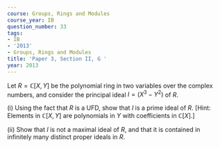 ```yaml
---
course: Groups, Rings and Modules
course_year: IB
question_number: 33
tags:
- IB
- '2013'
- Groups, Rings and Modules
title: 'Paper 3, Section II, G '
year: 2013
---
```




Let $R=\mathbb{C}[X, Y]$ be the polynomial ring in two variables over the complex numbers, and consider the principal ideal $I=\left(X^{3}-Y^{2}\right)$ of $R$.

(i) Using the fact that $R$ is a UFD, show that $I$ is a prime ideal of $R$. [Hint: Elements in $\mathbb{C}[X, Y]$ are polynomials in $Y$ with coefficients in $\mathbb{C}[X] .]$

(ii) Show that $I$ is not a maximal ideal of $R$, and that it is contained in infinitely many distinct proper ideals in $R$.